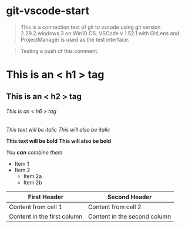 # git-vscode-start

>This is a connection test of git to vscode using git version 2.29.2.windows.3 on Win10 OS.
>VSCode v 1.52.1 with GitLens and ProjectManager is used as the test interface.


>Testing a push of this comment.



# This is an < h1 > tag
## This is an < h2 > tag
###### This is an < h6 > tag

*This text will be italic*
_This will also be italic_

**This text will be bold**
__This will also be bold__

_You **can** combine them_

* Item 1
* Item 2
  * Item 2a
  * Item 2b
  
First Header | Second Header
------------ | -------------
Content from cell 1 | Content from cell 2
Content in the first column | Content in the second column
